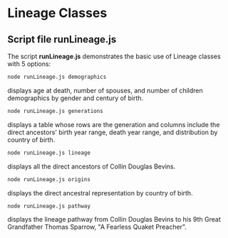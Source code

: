 # Lineage Classes


## Script file **runLineage.js**

The script **runLineage.js** demonstrates the basic use of Lineage classes with 5 options:

```bash
node runLineage.js demographics
```
displays age at death, number of spouses, and number of children demographics by gender and century of birth.



```bash
node runLineage.js generations
```
displays a table whose rows are the generation and columns include the direct ancestors' birth year range, death year range, and distribution by country of birth.



```bash
node runLineage.js lineage
```
displays all the direct ancestors of Collin Douglas Bevins.



```bash
node runLineage.js origins
```
displays the direct ancestral representation by country of birth.



```bash
node runLineage.js pathway
```
displays the lineage pathway from Collin Douglas Bevins to his 9th Great Grandfather Thomas Sparrow, "A Fearless Quaket Preacher".